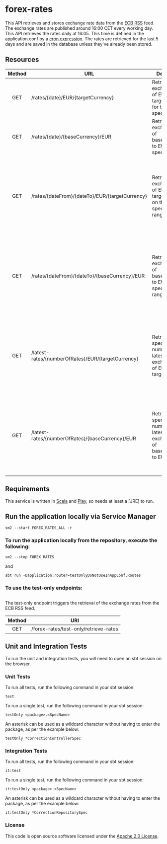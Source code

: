 
# forex-rates

This API retrieves and stores exchange rate data from the [ECB RSS](https://www.ecb.europa.eu/stats/policy_and_exchange_rates/euro_reference_exchange_rates/html/index.en.html) feed.
The exchange rates are published around 16:00 CET every working day.
This API retrieves the rates daily at 16:05. This time is defined in the application.conf by a [cron expression](https://github.com/hmrc/forex-rates/blob/main/conf/application.conf#:~:text=from%20RSS%20feed%22-,expression,-%3D%20%220_5_16_*_*_). The rates are retrieved for the last 5 days and are saved in the database unless they've already been stored.


Resources
----------

| Method | URL                                           | Description                                                             | Example response |
| :----: |-----------------------------------------------|-------------------------------------------------------------------------|------------------|
| GET    | /rates/{date}/EUR/{targetCurrency}            | Retrieves exchange rate of EURO to targetCurrency for the specified date.|<pre>{<br>"date":"2021-10-31",<br>"baseCurrency":"EUR",<br>"targetCurrency":"GBP",<br>"value":0.8<br>}</pre>|
| GET    | /rates/{date}/{baseCurrency}/EUR              | Retrieves exchange rate of baseCurrency to EURO on the specified date.  |<pre>{<br>"date":"2021-10-31",<br>"baseCurrency":"GBP",<br>"targetCurrency":"EUR",<br>"value":1.1<br>}</pre>|
| GET    | /rates/{dateFrom}/{dateTo}/EUR/{targetCurrency}  | Retrieves exchange rates of EURO to targetCurrency on the specified date range.  |<pre>{<br>[<br>{<br>"date":"2021-10-12",<br>"baseCurrency":"EUR",<br>"targetCurrency":"GBP",<br>"value":0.8<br>},<br>{<br>"date":"2021-10-13",<br>"baseCurrency":"EUR",<br>"targetCurrency":"GBP",<br>"value":0.8<br>}]<br>}</pre>|
| GET    | /rates/{dateFrom}/{dateTo}/{baseCurrency}/EUR  | Retrieves exchange rates of baseCurrency to EURO on the specified date range.  |<pre>{<br>[<br>{<br>"date":"2021-10-12",<br>"baseCurrency":"BGP",<br>"targetCurrency":"EUR",<br>"value":1.1<br>},<br>{<br>"date":"2021-10-13",<br>"baseCurrency":"GBP",<br>"targetCurrency":"EUR",<br>"value":1.1<br>}]<br>}</pre>|
| GET    | /latest-rates/{numberOfRates}/EUR/{targetCurrency}| Retrieves the specified number of latest exchange rates of EURO to targetCurrency.|<pre>{<br>[<br>{<br>"date":"2021-10-12",<br>"baseCurrency":"EUR",<br>"targetCurrency":"GBP",<br>"value":0.8<br>},<br>{<br>"date":"2021-10-13",<br>"baseCurrency":"EUR",<br>"targetCurrency":"GBP",<br>"value":0.8<br>}]<br>}</pre>|
| GET    | /latest-rates/{numberOfRates}/{baseCurrency}/EUR  | Retrieves the specified number of latest exchange rates of baseCurrency to EURO .  |<pre>{<br>[<br>{<br>"date":"2021-10-12",<br>"baseCurrency":"BGP",<br>"targetCurrency":"EUR",<br>"value":1.1<br>},<br>{<br>"date":"2021-10-13",<br>"baseCurrency":"GBP",<br>"targetCurrency":"EUR",<br>"value":1.1<br>}]<br>}</pre>|

Requirements
------------

This service is written in [Scala](http://www.scala-lang.org/) and [Play](http://playframework.com/), so needs at least a [JRE] to run.

## Run the application locally via Service Manager

```
sm2 --start FOREX_RATES_ALL -r
```

### To run the application locally from the repository, execute the following:
```
sm2 --stop FOREX_RATES
```
and 
```
sbt run -Dapplication.router=testOnlyDoNotUseInAppConf.Routes
```
### To use the test-only endpoints:
```
```
The test-only endpoint triggers the retrieval of the exchange rates from the ECB RSS feed.

|Method |URI                                   |
|:----: |--------------------------------------|
|GET    | /forex-rates/test-only/retrieve-rates|


Unit and Integration Tests
------------

To run the unit and integration tests, you will need to open an sbt session on the browser.

### Unit Tests

To run all tests, run the following command in your sbt session:
```
test
```

To run a single test, run the following command in your sbt session:
```
testOnly <package>.<SpecName>
```

An asterisk can be used as a wildcard character without having to enter the package, as per the example below:
```
testOnly *CorrectionControllerSpec
```

### Integration Tests

To run all tests, run the following command in your sbt session:
```
it:test
```

To run a single test, run the following command in your sbt session:
```
it:testOnly <package>.<SpecName>
```

An asterisk can be used as a wildcard character without having to enter the package, as per the example below:
```
it:testOnly *CorrectionRepositorySpec
```


### License

This code is open source software licensed under the [Apache 2.0 License]("http://www.apache.org/licenses/LICENSE-2.0.html").
